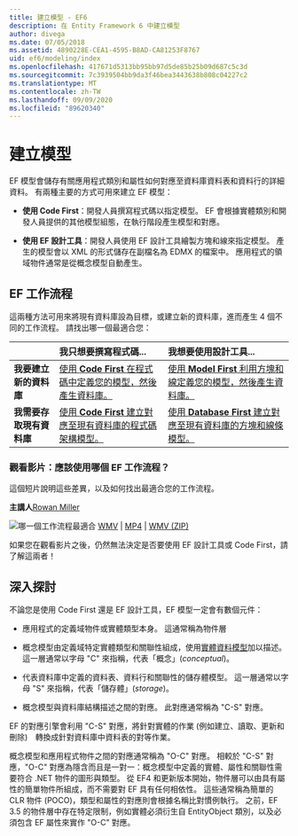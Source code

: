 ```yaml
---
title: 建立模型 - EF6
description: 在 Entity Framework 6 中建立模型
author: divega
ms.date: 07/05/2018
ms.assetid: 4890228E-CEA1-4595-B8AD-CA81253F8767
uid: ef6/modeling/index
ms.openlocfilehash: 417671d5313bb95bb97d5de85b25b09d687c5c3d
ms.sourcegitcommit: 7c3939504bb9da3f46bea3443638b808c04227c2
ms.translationtype: MT
ms.contentlocale: zh-TW
ms.lasthandoff: 09/09/2020
ms.locfileid: "89620340"
---
```

# <a name="creating-a-model"></a>建立模型

EF 模型會儲存有關應用程式類別和屬性如何對應至資料庫資料表和資料行的詳細資料。 有兩種主要的方式可用來建立 EF 模型：

- **使用 Code First**：開發人員撰寫程式碼以指定模型。 EF 會根據實體類別和開發人員提供的其他模型組態，在執行階段產生模型和對應。

- **使用 EF 設計工具**：開發人員使用 EF 設計工具繪製方塊和線來指定模型。 產生的模型會以 XML 的形式儲存在副檔名為 EDMX 的檔案中。 應用程式的領域物件通常是從概念模型自動產生。

## <a name="ef-workflows"></a>EF 工作流程

這兩種方法可用來將現有資料庫設為目標，或建立新的資料庫，進而產生 4 個不同的工作流程。
請找出哪一個最適合您：  

|                                           | 我只想要撰寫程式碼...                                                                                                                   | 我想要使用設計工具...                                                                                                                        |
|:------------------------------------------|:-----------------------------------------------------------------------------------------------------------------------------------------------|:---------------------------------------------------------------------------------------------------------------------------------------------------|
| **我要建立新的資料庫**          | [使用 **Code First** 在程式碼中定義您的模型，然後產生資料庫。](xref:ef6/modeling/code-first/workflows/new-database)           | [使用 **Model First** 利用方塊和線定義您的模型，然後產生資料庫。](xref:ef6/modeling/designer/workflows/model-first)   |
| **我需要存取現有資料庫** | [使用 **Code First** 建立對應至現有資料庫的程式碼架構模型。](xref:ef6/modeling/code-first/workflows/existing-database) | [使用 **Database First** 建立對應至現有資料庫的方塊和線條模型。](xref:ef6/modeling/designer/workflows/database-first) |

### <a name="watch-the-video-what-ef-workflow-should-i-use"></a>觀看影片：應該使用哪個 EF 工作流程？

這個短片說明這些差異，以及如何找出最適合您的工作流程。

**主講人**[Rowan Miller](https://romiller.com/)

![哪一個工作流程最適合](../media/whichworkflow-thumb.png) [WMV](https://download.microsoft.com/download/8/F/8/8F81F4CD-3678-4229-8D79-0C63FFA3C595/HDI_ITPro_Technet_winvideo_ChoseYourWorkflow.wmv) | [MP4](https://download.microsoft.com/download/8/F/8/8F81F4CD-3678-4229-8D79-0C63FFA3C595/HDI_ITPro_Technet_mp4video_ChoseYourWorkflow.m4v) | [WMV (ZIP)](https://download.microsoft.com/download/8/F/8/8F81F4CD-3678-4229-8D79-0C63FFA3C595/HDI_ITPro_Technet_winvideo_ChoseYourWorkflow.zip)

如果您在觀看影片之後，仍然無法決定是否要使用 EF 設計工具或 Code First，請了解這兩者！

## <a name="a-look-under-the-hood"></a>深入探討

不論您是使用 Code First 還是 EF 設計工具，EF 模型一定會有數個元件：

- 應用程式的定義域物件或實體類型本身。 這通常稱為物件層

- 概念模型由定義域特定實體類型和關聯性組成，使用[實體資料模型](xref:ef6/resources/glossary#entity-data-model)加以描述。 這一層通常以字母 "C" 來指稱，代表「概念」(_conceptual_)。

- 代表資料庫中定義的資料表、資料行和關聯性的儲存體模型。 這一層通常以字母 "S" 來指稱，代表「儲存體」(_storage_)。  

- 概念模型與資料庫結構描述之間的對應。 此對應通常稱為 "C-S" 對應。

EF 的對應引擎會利用 "C-S" 對應，將針對實體的作業 (例如建立、讀取、更新和刪除)　轉換成針對資料庫中資料表的對等作業。

概念模型和應用程式物件之間的對應通常稱為 "O-C" 對應。 相較於 "C-S" 對應，"O-C" 對應為隱含而且是一對一：概念模型中定義的實體、屬性和關聯性需要符合 .NET 物件的圖形與類型。 從 EF4 和更新版本開始，物件層可以由具有屬性的簡單物件所組成，而不需要對 EF 具有任何相依性。 這些通常稱為簡單的 CLR 物件 (POCO)，類型和屬性的對應則會根據名稱比對慣例執行。 之前，EF 3.5 的物件層中存在特定限制，例如實體必須衍生自 EntityObject 類別，以及必須包含 EF 屬性來實作 "O-C" 對應。
